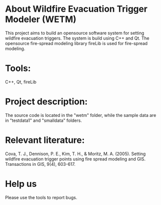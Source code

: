 # About Wildfire Evacuation Trigger Modeler (WETM)
This project aims to build an opensource software system for setting wildfire evacuation triggers. The system is build using C++ and Qt. The opensource fire-spread modeling library fireLib is used for fire-spread modeling. 
# Tools:
C++, Qt, fireLib
# Project description:
The source code is located in the "wetm" folder, while the sample data are in "testdata1" and "smalldata" folders. 
# Relevant literature:
Cova, T. J., Dennison, P. E., Kim, T. H., & Moritz, M. A. (2005). Setting wildfire evacuation trigger points using fire spread modeling and GIS. Transactions in GIS, 9(4), 603-617.
# Help us
Please use the tools to report bugs. 

 
